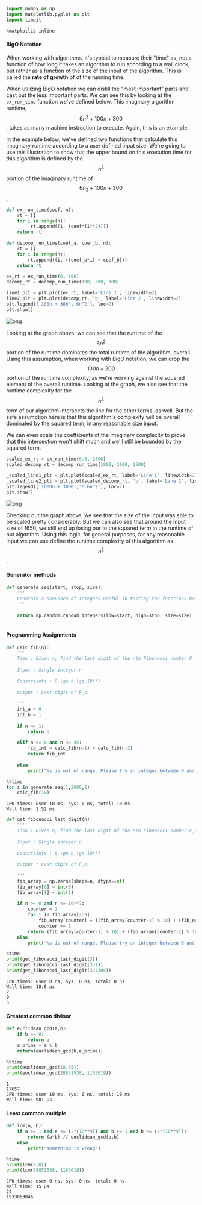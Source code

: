 

```python
import numpy as np
import matplotlib.pyplot as plt
import timeit

%matplotlib inline
```

#### BigO Notation

When working with algorithms, it's typical to measure their "time" as, not a function of how long it takes an algorithm to run according to a wall clock, but rather as a function of the size of the input of the algorithm. This is called the **rate of growth** of of the running time.

When utilizing BigO notation we can distill the "most important" parts and cast out the less important parts. We can see this by looking at the `ex_run_time` function we've defined below. This imaginary algorithm runtime, $$6n^{2}+100n+300$$, takes as many machine instruction to execute. Again, this is an example.

In the example below, we've defined two functions that calculate this imaginary runtime according to a user defined input size. We're going to use this illustration to show that the upper bound on this execution time for this algorithm is defined by the $$n^2$$ portion of the imaginary runtime of $$6n_2 + 100n + 300$$.


```python
def ex_run_time(coef, n):
    rt = []
    for i in range(n):
         rt.append((i, (coef*(i**2))))
    return rt

def decomp_run_time(coef_a, coef_b, n):
    rt = []
    for i in range(n):
        rt.append((i, ((coef_a*i) + coef_b)))
    return rt
```


```python
ex_rt = ex_run_time(6, 100)
decomp_rt = decomp_run_time(100, 300, 100)
```


```python
line1_plt = plt.plot(ex_rt, label='Line 1', linewidth=2)
line2_plt = plt.plot(decomp_rt, 'b', label='Line 2', linewidth=2)
plt.legend(['100n + 300','6n^2'], loc=2)
plt.show()
```


![png](/img/output_4_0.png)


Looking at the graph above, we can see that the runtime of the $$6n^2$$ portion of the runtime dominates the total runtime of the algorithm, overall. Using this assumption, when working with BigO notation, we can drop the $$100n+300$$ portion of the runtime complexity, as we're working against the squared element of the overall runtime. Looking at the graph, we also see that the runtime complexity for the $$n^2$$ term of our algorithm intersects the line for the other terms, as well. But the safe assumption here is that this algorithm's complexity will be overall dominated by the squared term, in any reasonable size input.

We can even scale the coefficients of the imaginary complexity to prove that this intersection won't shift much and we'll still be bounded by the squared term.


```python
scaled_ex_rt = ex_run_time(0.6, 2500)
scaled_decomp_rt = decomp_run_time(1000, 3000, 2500)
```


```python
_scaled_line1_plt = plt.plot(scaled_ex_rt, label='Line 1', linewidth=2)
_scaled_line2_plt = plt.plot(scaled_decomp_rt, 'b', label='Line 2', linewidth=2)
plt.legend(['1000n + 3000','0.6n^2'], loc=2)
plt.show()
```


![png](/img/output_7_0.png)


Checking out the graph above, we see that the size of the input was able to be scaled pretty considerably. But we can also see that around the input size of 1650, we still end up losing our to the squared term in the runtime of out algorithm. Using this logic, for general purposes, for any reasonable input we can use define the runtime complexity of this algorithm as $$n^2$$.

#### Generator methods


```python
def generate_seq(start, stop, size):
    '''
    Generate a sequence of integers useful in testing the functions below
    '''
    
    return np.random.random_integers(low=start, high=stop, size=size)
        
```

#### Programming Assignments


```python
def calc_fib(n):
    '''
    Task : Given n, find the last digit of the nth Fibonacci number F_n
    
    Input : Single integer n
    
    Constraints : 0 \ge n \ge 10**7
    
    Output : Last digit of F_n
    
    '''
    int_a = 0
    int_b = 1
    
    if n <= 1:
        return n
    
    elif n >= 0 and n <= 45:
        fib_int = calc_fib(n-1) + calc_fib(n-2)
        return fib_int
    
    else:
        print("%s is out of range. Please try an integer between 0 and 45." % n)
```


```python
%%time 
for i in generate_seq(1,2000,1):
    calc_fib(10)
```

    CPU times: user 10 ms, sys: 0 ns, total: 10 ms
    Wall time: 1.52 ms


```python
def get_fibonacci_last_digit(n):
    '''
    Task : Given n, find the last digit of the nth Fibonacci number F_n
    
    Input : Single integer n
    
    Constraints : 0 \ge n \ge 10**7
    
    Output : Last digit of F_n
    
    '''
    fib_array = np.zeros(shape=n, dtype=int)
    fib_array[0] = int(0)
    fib_array[1] = int(1)
    
    if n >= 0 and n <= 10**7:
        counter = 2
        for i in fib_array[2:n]:
            fib_array[counter] = ((fib_array[counter-1] % 10) + (fib_array[counter-2] % 10))
            counter += 1
        return (fib_array[counter-1] % 10) + (fib_array[counter-2] % 10)
    else:
        print("%s is out of range. Please try an integer between 0 and 10,000,000." % n)
```


```python
%time
print(get_fibonacci_last_digit(3))
print(get_fibonacci_last_digit(331))
print(get_fibonacci_last_digit(327305))
```

    CPU times: user 0 ns, sys: 0 ns, total: 0 ns
    Wall time: 18.8 µs
    2
    9
    5


#### Greatest common divisor


```python
def euclidean_gcd(a,b):
    if b == 0:
        return a
    a_prime = a % b
    return(euclidean_gcd(b,a_prime))
```


```python
%%time
print(euclidean_gcd(18,35))
print(euclidean_gcd(28851538, 1183019))
```

    1
    17657
    CPU times: user 10 ms, sys: 0 ns, total: 10 ms
    Wall time: 981 µs


#### Least common multiple


```python
def lcm(a, b):
    if a >= 1 and a <= (2*(10**9)) and b >= 1 and b <= (2*(10**9)):
        return (a*b) // euclidean_gcd(a,b)
    else:
        print("something is wrong")
```


```python
%time
print(lcm(6,8))
print(lcm(28851538, 1183019))
```

    CPU times: user 0 ns, sys: 0 ns, total: 0 ns
    Wall time: 15 µs
    24
    1933053046
